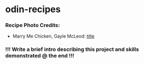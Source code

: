 # odin-recipes

### Recipe Photo Credits:
- Marry Me Chicken, Gayle McLeod: [title](https://themodernproper.com/marry-me-chicken)

### !!! Write a brief intro describing this project and skills demonstrated @ the end !!!

